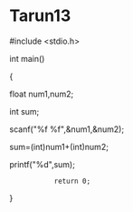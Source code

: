 # Tarun13
#include <stdio.h>

int main()

{

float num1,num2;

int sum;

scanf("%f %f",&num1,&num2);

sum=(int)num1+(int)num2;

printf("%d",sum);

               return 0;

}
